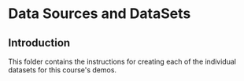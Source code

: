 # Data Sources and DataSets

## Introduction

This folder contains the instructions for creating each of the individual datasets for this course's demos.
